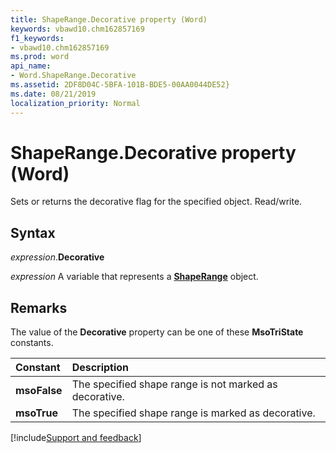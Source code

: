 ```yaml
---
title: ShapeRange.Decorative property (Word)
keywords: vbawd10.chm162857169
f1_keywords:
- vbawd10.chm162857169
ms.prod: word
api_name:
- Word.ShapeRange.Decorative
ms.assetid: 2DF8D04C-5BFA-101B-BDE5-00AA0044DE52}
ms.date: 08/21/2019
localization_priority: Normal
---
```



# ShapeRange.Decorative property (Word)

Sets or returns the decorative flag for the specified object. Read/write.

## Syntax

_expression_.**Decorative**

_expression_ A variable that represents a **[ShapeRange](Word.ShapeRange.md)** object.


## Remarks

The value of the **Decorative** property can be one of these **MsoTriState** constants.

|Constant|Description|
|:-----|:-----|
|**msoFalse**|The specified shape range is not marked as decorative.|
|**msoTrue**| The specified shape range is marked as decorative.|



[!include[Support and feedback](~/includes/feedback-boilerplate.md)]
